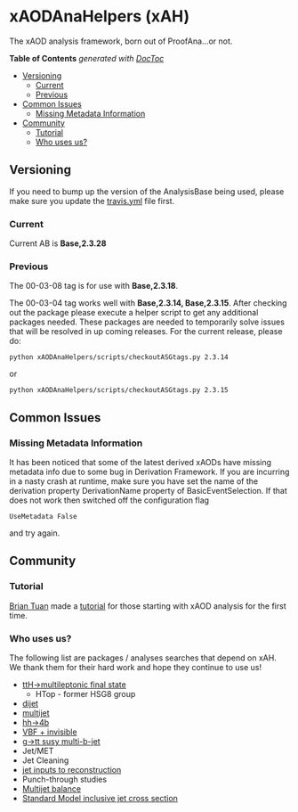 # xAODAnaHelpers (xAH)

The xAOD analysis framework, born out of ProofAna...or not.

<!-- START doctoc generated TOC please keep comment here to allow auto update -->
<!-- DON'T EDIT THIS SECTION, INSTEAD RE-RUN doctoc TO UPDATE -->
**Table of Contents**  *generated with [DocToc](https://github.com/thlorenz/doctoc)*

- [Versioning](#versioning)
  - [Current](#current)
  - [Previous](#previous)
- [Common Issues](#common-issues)
  - [Missing Metadata Information](#missing-metadata-information)
- [Community](#community)
  - [Tutorial](#tutorial)
  - [Who uses us?](#who-uses-us)

<!-- END doctoc generated TOC please keep comment here to allow auto update -->

## Versioning

If you need to bump up the version of the AnalysisBase being used, please make sure you update the [travis.yml](.travis.yml) file first.

### Current
Current AB is **Base,2.3.28**


### Previous
The 00-03-08 tag is for use with **Base,2.3.18**.

The 00-03-04 tag works well with **Base,2.3.14, Base,2.3.15**. After checking out the package please execute a helper script to get any additional packages needed.
These packages are needed to temporarily solve issues that will be resolved in up coming releases.
For the current release, please do:
```
python xAODAnaHelpers/scripts/checkoutASGtags.py 2.3.14
```

or

```
python xAODAnaHelpers/scripts/checkoutASGtags.py 2.3.15
```

## Common Issues

### Missing Metadata Information

It has been noticed that some of the latest derived xAODs have missing metadata info due to some bug in Derivation Framework. If you are incurring in a nasty crash at runtime, make sure you have set the name of the derivation property DerivationName property of BasicEventSelection.  If that does not work then switched off the configuration flag

```
UseMetadata False
```

and try again.

## Community

### Tutorial

[Brian Tuan](https://github.com/btuan) made a [tutorial](http://twiki.mwt2.org/bin/view/UCATLAS/AnaHelpersExample) for those starting with xAOD analysis for the first time.

### Who uses us?

The following list are packages / analyses searches that depend on xAH. We thank them for their hard work and hope they continue to use us!

- [ttH->multileptonic final state](https://github.com/mmilesi/HTopMultilepAnalysis)
  - HTop - former HSG8 group
- [dijet](https://twiki.cern.ch/twiki/bin/view/AtlasProtected/ExoticDijets2015)
- [multijet](https://twiki.cern.ch/twiki/bin/view/AtlasProtected/ExoticMultiJetRun2)
- [hh->4b](https://twiki.cern.ch/twiki/bin/view/AtlasProtected/XtoYYtobbbbRun2)
- [VBF + invisible](https://twiki.cern.ch/twiki/bin/view/AtlasProtected/HiggsInvisibleRun2)
- [g->tt susy multi-b-jet](https://github.com/kratsg/TheAccountant)
- Jet/MET
- Jet Cleaning
- [jet inputs to reconstruction](https://twiki.cern.ch/twiki/bin/viewauth/AtlasProtected/JetInputsCONF2015)
- Punch-through studies
- [Multijet balance](https://twiki.cern.ch/twiki/bin/viewauth/AtlasProtected/MultijetBalanceRunIIFramework)
- [Standard Model inclusive jet cross section](https://twiki.cern.ch/twiki/bin/viewauth/AtlasProtected/InclusiveJetCrossSection)
